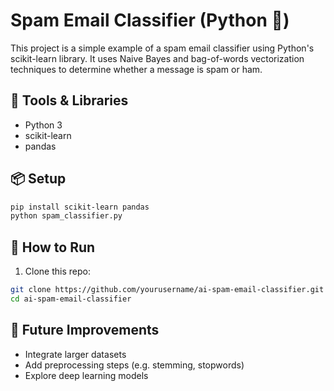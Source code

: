 # Spam Email Classifier (Python 🐍)

This project is a simple example of a spam email classifier using Python's scikit-learn library. It uses Naive Bayes and bag-of-words vectorization techniques to determine whether a message is spam or ham.

## 🔧 Tools & Libraries
- Python 3
- scikit-learn
- pandas

## 📦 Setup

```bash
pip install scikit-learn pandas
python spam_classifier.py
```

## 🚀 How to Run

1. Clone this repo:
```bash
git clone https://github.com/yourusername/ai-spam-email-classifier.git
cd ai-spam-email-classifier
```

## 🧠 Future Improvements
- Integrate larger datasets
- Add preprocessing steps (e.g. stemming, stopwords)
- Explore deep learning models